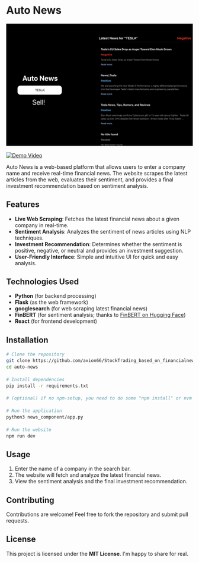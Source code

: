 # Auto News

![Demo Image](display/demo_img.png)

[![Demo Video](demo_image.png)](display/demo_video.mov)

Auto News is a web-based platform that allows users to enter a company name and receive real-time financial news. The website scrapes the latest articles from the web, evaluates their sentiment, and provides a final investment recommendation based on sentiment analysis.

## Features
- **Live Web Scraping**: Fetches the latest financial news about a given company in real-time.
- **Sentiment Analysis**: Analyzes the sentiment of news articles using NLP techniques.
- **Investment Recommendation**: Determines whether the sentiment is positive, negative, or neutral and provides an investment suggestion.
- **User-Friendly Interface**: Simple and intuitive UI for quick and easy analysis.

## Technologies Used
- **Python** (for backend processing)
- **Flask** (as the web framework)
- **googlesearch** (for web scraping latest financial news)
- **FinBERT** (for sentiment analysis; thanks to [FinBERT on Hugging Face](https://huggingface.co/yiyanghkust/finbert-tone))
- **React** (for frontend development)

## Installation
```bash
# Clone the repository
git clone https://github.com/axion66/StockTrading_based_on_financialnews.git
cd auto-news

# Install dependencies
pip install -r requirements.txt

# (optional) if no npm-setup, you need to do some "npm install" or nvm stuff.

# Run the application
python3 news_component/app.py

# Run the website
npm run dev
```

## Usage
1. Enter the name of a company in the search bar.
2. The website will fetch and analyze the latest financial news.
3. View the sentiment analysis and the final investment recommendation.

## Contributing
Contributions are welcome! Feel free to fork the repository and submit pull requests.

## License
This project is licensed under the **MIT License**. I'm happy to share for real.

